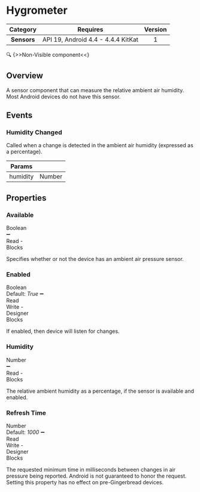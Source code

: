 # Hygrometer

| Category | Requires | Version |
|:--------:|:-------:|:--------:|
|**Sensors**|<span class="chip chip-any">API 19, Android 4.4 - 4.4.4 KitKat</span>|<span class="chip chip-number">1</span>|

:mag: {>>Non-Visible component<<}

## Overview

A sensor component that can measure the relative ambient air humidity. Most Android devices do not have this sensor.

## Events

### Humidity Changed

Called when a change is detected in the ambient air humidity (expressed as a percentage).

<div class="block" ai2-block="event" not-rendered="true" value="%7B%22componentName%22:%20%22Hygrometer%22,%20%22name%22:%20%22Humidity%20Changed%22,%20%22param%22:%20%5B%22humidity%22%5D%7D"></div>

| Params | []() |
|--------|------|
|humidity|<span class="chip chip-number">Number</span>|

## Properties

### Available

<span style="user-select: none; white-space:pre-wrap;"><span class="chip chip-boolean">Boolean</span> :heavy_minus_sign: <span class="chip chip-rw">Read</span>  - <span class="chip chip-bd">Blocks</span></span>

Specifies whether or not the device has an ambient air pressure sensor.

<div class="block" ai2-block="property" not-rendered="true" value="%7B%22componentName%22:%20%22Hygrometer%22,%20%22name%22:%20%22Available%22,%20%22getter%22:%20true%7D"></div>

### Enabled

<span style="user-select: none; white-space:pre-wrap;"><span class="chip chip-boolean">Boolean</span> <span class="chip chip-boolean">Default: <i>True</i></span> :heavy_minus_sign: <span class="chip chip-rw">Read</span> <span class="chip chip-rw">Write</span>  - <span class="chip chip-bd">Designer</span> <span class="chip chip-bd">Blocks</span></span>

If enabled, then device will listen for changes.

<div class="block" ai2-block="property" not-rendered="true" value="%7B%22componentName%22:%20%22Hygrometer%22,%20%22name%22:%20%22Enabled%22,%20%22getter%22:%20true%7D"></div>
<div class="block" ai2-block="property" not-rendered="true" value="%7B%22componentName%22:%20%22Hygrometer%22,%20%22name%22:%20%22Enabled%22,%20%22getter%22:%20false%7D"></div>

### Humidity

<span style="user-select: none; white-space:pre-wrap;"><span class="chip chip-number">Number</span> :heavy_minus_sign: <span class="chip chip-rw">Read</span>  - <span class="chip chip-bd">Blocks</span></span>

The relative ambient humidity as a percentage, if the sensor is available and enabled.

<div class="block" ai2-block="property" not-rendered="true" value="%7B%22componentName%22:%20%22Hygrometer%22,%20%22name%22:%20%22Humidity%22,%20%22getter%22:%20true%7D"></div>

### Refresh Time

<span style="user-select: none; white-space:pre-wrap;"><span class="chip chip-number">Number</span> <span class="chip chip-number">Default: <i>1000</i></span> :heavy_minus_sign: <span class="chip chip-rw">Read</span> <span class="chip chip-rw">Write</span>  - <span class="chip chip-bd">Designer</span> <span class="chip chip-bd">Blocks</span></span>

The requested minimum time in milliseconds between changes in air pressure being reported. Android is not guaranteed to honor the request. Setting this property has no effect on pre-Gingerbread devices.

<div class="block" ai2-block="property" not-rendered="true" value="%7B%22componentName%22:%20%22Hygrometer%22,%20%22name%22:%20%22Refresh%20Time%22,%20%22getter%22:%20true%7D"></div>
<div class="block" ai2-block="property" not-rendered="true" value="%7B%22componentName%22:%20%22Hygrometer%22,%20%22name%22:%20%22Refresh%20Time%22,%20%22getter%22:%20false%7D"></div>
